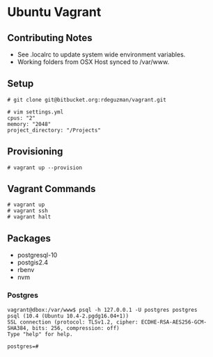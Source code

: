 # Ubuntu Vagrant

## Contributing Notes

- See .localrc to update system wide environment variables.
- Working folders from OSX Host synced to /var/www.

## Setup

	# git clone git@bitbucket.org:rdeguzman/vagrant.git

	# vim settings.yml
	cpus: "2"
	memory: "2048"
	project_directory: "/Projects"

## Provisioning

	# vagrant up --provision

## Vagrant Commands

	# vagrant up
	# vagrant ssh
	# vagrant halt

## Packages

- postgresql-10
- postgis2.4
- rbenv
- nvm

### Postgres
	vagrant@dbox:/var/www$ psql -h 127.0.0.1 -U postgres postgres
	psql (10.4 (Ubuntu 10.4-2.pgdg16.04+1))
	SSL connection (protocol: TLSv1.2, cipher: ECDHE-RSA-AES256-GCM-SHA384, bits: 256, compression: off)
	Type "help" for help.

	postgres=#
